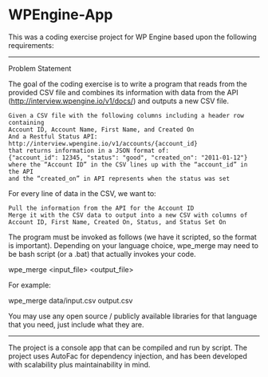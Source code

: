 # WPEngine-App

This was a coding exercise project for WP Engine based upon the following requirements:

*********************************************************************************************************************************************
Problem Statement

The goal of the coding exercise is to write a program that reads from the provided CSV file and combines its information with data from the API (http://interview.wpengine.io/v1/docs/) and outputs a new CSV file.

    Given a CSV file with the following columns including a header row containing
    Account ID, Account Name, First Name, and Created On
    And a Restful Status API:
    http://interview.wpengine.io/v1/accounts/{account_id}
    that returns information in a JSON format of:
    {"account_id": 12345, "status": "good", "created_on": "2011-01-12"}
    where the “Account ID” in the CSV lines up with the “account_id” in the API
    and the “created_on” in API represents when the status was set

For every line of data in the CSV, we want to:

    Pull the information from the API for the Account ID
    Merge it with the CSV data to output into a new CSV with columns of Account ID, First Name, Created On, Status, and Status Set On

The program must be invoked as follows (we have it scripted, so the format is important). Depending on your language choice, wpe_merge may need to be bash script (or a .bat) that actually invokes your code.

wpe_merge <input_file> <output_file>

For example:

wpe_merge data/input.csv output.csv

You may use any open source / publicly available libraries for that language that you need, just include what they are.

*********************************************************************************************************************************************

The project is a console app that can be compiled and run by script. The project uses AutoFac for dependency injection,
and has been developed with scalability plus maintainability in mind. 
